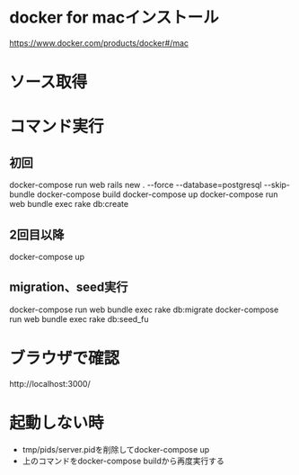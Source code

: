 # docker for macインストール
https://www.docker.com/products/docker#/mac
# ソース取得
# コマンド実行
## 初回
docker-compose run web rails new . --force --database=postgresql --skip-bundle
docker-compose build
docker-compose up
docker-compose run web bundle exec  rake db:create
## 2回目以降
docker-compose up
## migration、seed実行
docker-compose run web  bundle exec rake db:migrate
docker-compose run web bundle exec rake db:seed_fu
# ブラウザで確認
http://localhost:3000/
# 起動しない時
- tmp/pids/server.pidを削除してdocker-compose up
- 上のコマンドをdocker-compose buildから再度実行する

